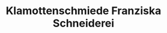 ---
title: "Klamottenschmiede Franziska Schneiderei"
url: /zwickau/klamottenschmiede-franziska-schneiderei/
shop: Textil
---